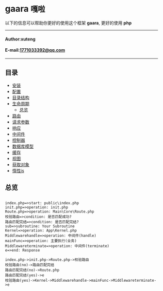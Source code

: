 **gaara** `嘎啦`
==========================
以下的信息可以帮助你更好的使用这个框架 **gaara**, 更好的使用 **php**
****
#### Author:xuteng
#### E-mail:1771033392@qq.com
****
## 目录
* [安装](/helper/install.md)
* [配置](/helper/configure.md)
* [目录结构](/helper/catalog.md)
* [生命周期](/helper/cycle.md)
    * [总览](#总览)
* [路由](/helper/route.md)
* [请求参数](/helper/request.md)
* [响应](/helper/response.md)
* [中间件](/helper/middleware.md)
* [控制器](/helper/controller.md)
* [数据库模型](/helper/model.md)
* [缓存](/helper/cache.md)
* [视图](/helper/view.md)
* [获取对象](/helper/getobj.md)
* [惰性js](/helper/inertjs.md)
## 总览

```flow

index.php=>start: public\index.php
init.php=>operation: init.php
Route.php=>operation: Main\Core\Route.php
校验路由=>condition: 是否匹配成功?
路由匹配完结=>condition: 是否匹配完结?
sub=>subroutine: Your Subroutine
Kernel=>operation: App\Kernel.php
Middlewarehandle=>operation: 中间件(handle)
mainFunc=>operation: 主要执行(业务)
Middlewareterminate=>operation: 中间件(terminate)
e=>end: Response

index.php->init.php->Route.php->校验路由
校验路由(no)->路由匹配完结
路由匹配完结(no)->Route.php
路由匹配完结(yes)->e
校验路由(yes)->Kernel->Middlewarehandle->mainFunc->Middlewareterminate->e

```